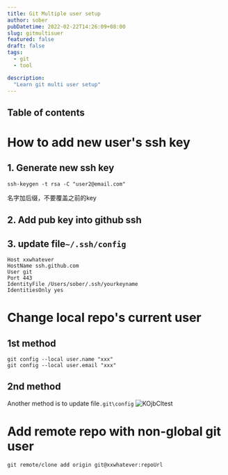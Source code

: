 ```yaml
---
title: Git Multiple user setup
author: sober
pubDatetime: 2022-02-22T14:26:09+08:00
slug: gitmultisuer
featured: false
draft: false
tags:
  - git
  - tool

description:
  "Learn git multi user setup"
---
```

## Table of contents

# How to add new user's ssh key
## 1. Generate new ssh key
```
ssh-keygen -t rsa -C "user2@email.com"
```
名字加后缀，不要覆盖之前的key

## 2. Add pub key into github ssh
<!-- ## 2. 添加key到ssh agent中
```
ssh-agent bash
ssh-add ~/.ssh/keyname
``` -->
## 3. update file`~/.ssh/config`
```
Host xxwhatever
HostName ssh.github.com
User git
Port 443
IdentityFile /Users/sober/.ssh/yourkeyname
IdentitiesOnly yes
```

# Change local repo's current user
## 1st method
``` 
git config --local user.name "xxx"
git config --local user.email "xxx"
```
## 2nd method
Another method is to update file`.git\config`
![KOjbCltest](https://cdn.jsdelivr.net/gh/h3x311/upic@main/LC3/2024/KOjbCltest.png)

# Add remote repo with non-global git user
```
git remote/clone add origin git@xxwhatever:repoUrl
```


